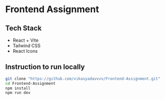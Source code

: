 # Frontend Assignment

## Tech Stack
- React + Vite
- Tailwind CSS
- React Icons


## Instruction to run locally
```bash
git clone "https://github.com/vikasyadavvvv/Frontend-Assignment.git"
cd Frontend-Assignment
npm install
npm run dev
```
